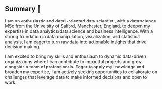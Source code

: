 ## Summary 👋
I am an enthusiastic and detail-oriented data scientist , with a data science MSc from the University of Salford, Manchester, England, to deepen my expertise in data analytics/data science and business intelligence. With a strong foundation in data manipulation, visualization, and statistical analysis, I am eager to turn raw data into actionable insights that drive decision-making.

I am excited to bring my skills and enthusiasm to dynamic data-driven organizations where I can contribute to impactful projects and grow alongside a team of professionals. Eager to apply my knowledge and broaden my expertise, I am actively seeking opportunities to collaborate on challenges that leverage data to make informed decisions and open to work. 

<!--
**Edobor-Queensley/Edobor-Queensley** is a ✨ _special_ ✨ repository because its `README.md` (this file) appears on your GitHub profile.

Here are some ideas to get you started:

- 🔭 I’m currently working on ...
- 🌱 I’m currently learning ...
- 👯 I’m looking to collaborate on ...
- 🤔 I’m looking for help with ...
- 💬 Ask me about ...
- 📫 How to reach me: ...
- 😄 Pronouns: ...
- ⚡ Fun fact: ...
-->
